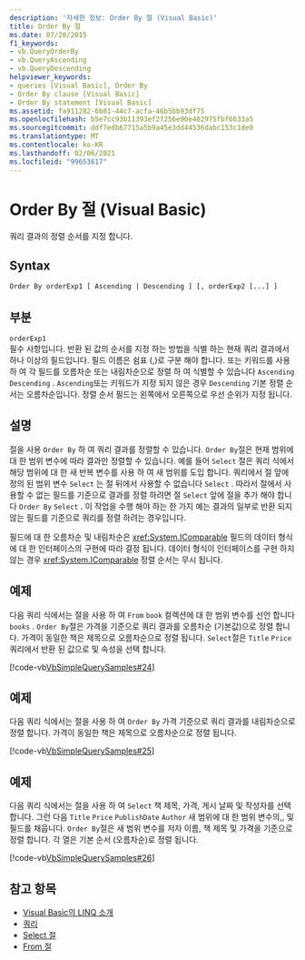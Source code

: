 ```yaml
---
description: '자세한 정보: Order By 절 (Visual Basic)'
title: Order By 절
ms.date: 07/20/2015
f1_keywords:
- vb.QueryOrderBy
- vb.QueryAscending
- vb.QueryDescending
helpviewer_keywords:
- queries [Visual Basic], Order By
- Order By clause [Visual Basic]
- Order By statement [Visual Basic]
ms.assetid: fa911282-6b81-44c7-acfa-46b5bb93df75
ms.openlocfilehash: b5e7cc93b11393ef2f256e90e402975fbf6633a5
ms.sourcegitcommit: ddf7edb67715a5b9a45e3dd44536dabc153c1de0
ms.translationtype: MT
ms.contentlocale: ko-KR
ms.lasthandoff: 02/06/2021
ms.locfileid: "99653617"
---
```

# <a name="order-by-clause-visual-basic"></a>Order By 절 (Visual Basic)

쿼리 결과의 정렬 순서를 지정 합니다.  
  
## <a name="syntax"></a>Syntax  
  
```vb  
Order By orderExp1 [ Ascending | Descending ] [, orderExp2 [...] ]  
```  
  
## <a name="parts"></a>부분  

 `orderExp1`  
 필수 사항입니다. 반환 된 값의 순서를 지정 하는 방법을 식별 하는 현재 쿼리 결과에서 하나 이상의 필드입니다. 필드 이름은 쉼표 (,)로 구분 해야 합니다. 또는 키워드를 사용 하 여 각 필드를 오름차순 또는 내림차순으로 정렬 하 여 식별할 수 있습니다 `Ascending` `Descending` . `Ascending`또는 키워드가 지정 되지 않은 경우 `Descending` 기본 정렬 순서는 오름차순입니다. 정렬 순서 필드는 왼쪽에서 오른쪽으로 우선 순위가 지정 됩니다.  
  
## <a name="remarks"></a>설명  

 절을 사용 `Order By` 하 여 쿼리 결과를 정렬할 수 있습니다. `Order By`절은 현재 범위에 대 한 범위 변수에 따라 결과만 정렬할 수 있습니다. 예를 들어 `Select` 절은 쿼리 식에서 해당 범위에 대 한 새 반복 변수를 사용 하 여 새 범위를 도입 합니다. 쿼리에서 절 앞에 정의 된 범위 변수 `Select` 는 절 뒤에서 사용할 수 없습니다 `Select` . 따라서 절에서 사용할 수 없는 필드를 기준으로 결과를 정렬 하려면 절 `Select` 앞에 절을 추가 해야 합니다 `Order By` `Select` . 이 작업을 수행 해야 하는 한 가지 예는 결과의 일부로 반환 되지 않는 필드를 기준으로 쿼리를 정렬 하려는 경우입니다.  
  
 필드에 대 한 오름차순 및 내림차순은 <xref:System.IComparable> 필드의 데이터 형식에 대 한 인터페이스의 구현에 따라 결정 됩니다. 데이터 형식이 인터페이스를 구현 하지 않는 경우 <xref:System.IComparable> 정렬 순서는 무시 됩니다.  
  
## <a name="example"></a>예제  

 다음 쿼리 식에서는 절을 사용 하 여 `From` `book` 컬렉션에 대 한 범위 변수를 선언 합니다 `books` . `Order By`절은 가격을 기준으로 쿼리 결과를 오름차순 (기본값)으로 정렬 합니다. 가격이 동일한 책은 제목으로 오름차순으로 정렬 됩니다. `Select`절은 `Title` `Price` 쿼리에서 반환 된 값으로 및 속성을 선택 합니다.  
  
 [!code-vb[VbSimpleQuerySamples#24](~/samples/snippets/visualbasic/VS_Snippets_VBCSharp/VbSimpleQuerySamples/VB/QuerySamples1.vb#24)]  
  
## <a name="example"></a>예제  

 다음 쿼리 식에서는 절을 사용 하 여 `Order By` 가격 기준으로 쿼리 결과를 내림차순으로 정렬 합니다. 가격이 동일한 책은 제목으로 오름차순으로 정렬 됩니다.  
  
 [!code-vb[VbSimpleQuerySamples#25](~/samples/snippets/visualbasic/VS_Snippets_VBCSharp/VbSimpleQuerySamples/VB/QuerySamples1.vb#25)]  
  
## <a name="example"></a>예제  

 다음 쿼리 식에서는 절을 사용 하 여 `Select` 책 제목, 가격, 게시 날짜 및 작성자를 선택 합니다. 그런 다음 `Title` `Price` `PublishDate` `Author` 새 범위에 대 한 범위 변수의,, 및 필드를 채웁니다. `Order By`절은 새 범위 변수를 저자 이름, 책 제목 및 가격을 기준으로 정렬 합니다. 각 열은 기본 순서 (오름차순)로 정렬 됩니다.  
  
 [!code-vb[VbSimpleQuerySamples#26](~/samples/snippets/visualbasic/VS_Snippets_VBCSharp/VbSimpleQuerySamples/VB/QuerySamples1.vb#26)]  
  
## <a name="see-also"></a>참고 항목

- [Visual Basic의 LINQ 소개](../../programming-guide/language-features/linq/introduction-to-linq.md)
- [쿼리](index.md)
- [Select 절](select-clause.md)
- [From 절](from-clause.md)
